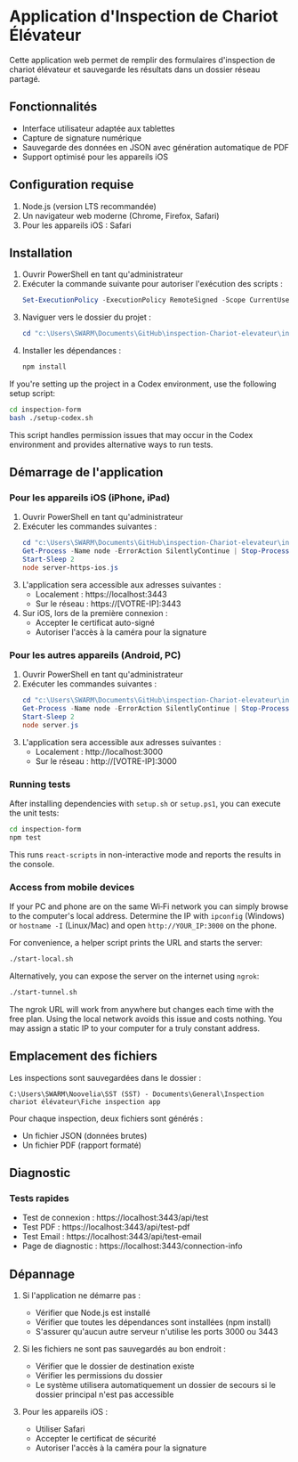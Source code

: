 # Application d'Inspection de Chariot Élévateur

Cette application web permet de remplir des formulaires d'inspection de chariot élévateur et sauvegarde les résultats dans un dossier réseau partagé.

## Fonctionnalités
- Interface utilisateur adaptée aux tablettes
- Capture de signature numérique
- Sauvegarde des données en JSON avec génération automatique de PDF
- Support optimisé pour les appareils iOS

## Configuration requise
1. Node.js (version LTS recommandée)
2. Un navigateur web moderne (Chrome, Firefox, Safari)
3. Pour les appareils iOS : Safari

## Installation

1. Ouvrir PowerShell en tant qu'administrateur
2. Exécuter la commande suivante pour autoriser l'exécution des scripts :
   ```powershell
   Set-ExecutionPolicy -ExecutionPolicy RemoteSigned -Scope CurrentUser
   ```
3. Naviguer vers le dossier du projet :
   ```powershell
   cd "c:\Users\SWARM\Documents\GitHub\inspection-Chariot-elevateur\inspection-form"
   ```
4. Installer les dépendances :
   ```powershell
   npm install
   ```

If you're setting up the project in a Codex environment, use the following setup script:

```bash
cd inspection-form
bash ./setup-codex.sh
```

This script handles permission issues that may occur in the Codex environment and provides alternative ways to run tests.

## Démarrage de l'application

### Pour les appareils iOS (iPhone, iPad)
1. Ouvrir PowerShell en tant qu'administrateur
2. Exécuter les commandes suivantes :
   ```powershell
   cd "c:\Users\SWARM\Documents\GitHub\inspection-Chariot-elevateur\inspection-form"
   Get-Process -Name node -ErrorAction SilentlyContinue | Stop-Process -Force
   Start-Sleep 2
   node server-https-ios.js
   ```
3. L'application sera accessible aux adresses suivantes :
   - Localement : https://localhost:3443
   - Sur le réseau : https://[VOTRE-IP]:3443
4. Sur iOS, lors de la première connexion :
   - Accepter le certificat auto-signé
   - Autoriser l'accès à la caméra pour la signature

### Pour les autres appareils (Android, PC)
1. Ouvrir PowerShell en tant qu'administrateur
2. Exécuter les commandes suivantes :
   ```powershell
   cd "c:\Users\SWARM\Documents\GitHub\inspection-Chariot-elevateur\inspection-form"
   Get-Process -Name node -ErrorAction SilentlyContinue | Stop-Process -Force
   Start-Sleep 2
   node server.js
   ```
3. L'application sera accessible aux adresses suivantes :
   - Localement : http://localhost:3000
   - Sur le réseau : http://[VOTRE-IP]:3000

### Running tests
After installing dependencies with `setup.sh` or `setup.ps1`, you can execute the unit tests:
```bash
cd inspection-form
npm test
```

This runs `react-scripts` in non-interactive mode and reports the results in the console.

### Access from mobile devices

If your PC and phone are on the same Wi‑Fi network you can simply browse to the computer's local address. Determine the IP with `ipconfig` (Windows) or `hostname -I` (Linux/Mac) and open `http://YOUR_IP:3000` on the phone.

For convenience, a helper script prints the URL and starts the server:

```bash
./start-local.sh
```

Alternatively, you can expose the server on the internet using `ngrok`:

```bash
./start-tunnel.sh
```

The ngrok URL will work from anywhere but changes each time with the free plan. Using the local network avoids this issue and costs nothing. You may assign a static IP to your computer for a truly constant address.

## Emplacement des fichiers

Les inspections sont sauvegardées dans le dossier :
```
C:\Users\SWARM\Noovelia\SST (SST) - Documents\General\Inspection chariot élévateur\Fiche inspection app
```

Pour chaque inspection, deux fichiers sont générés :
- Un fichier JSON (données brutes)
- Un fichier PDF (rapport formaté)

## Diagnostic

### Tests rapides
- Test de connexion : https://localhost:3443/api/test
- Test PDF : https://localhost:3443/api/test-pdf
- Test Email : https://localhost:3443/api/test-email
- Page de diagnostic : https://localhost:3443/connection-info

## Dépannage

1. Si l'application ne démarre pas :
   - Vérifier que Node.js est installé
   - Vérifier que toutes les dépendances sont installées (npm install)
   - S'assurer qu'aucun autre serveur n'utilise les ports 3000 ou 3443

2. Si les fichiers ne sont pas sauvegardés au bon endroit :
   - Vérifier que le dossier de destination existe
   - Vérifier les permissions du dossier
   - Le système utilisera automatiquement un dossier de secours si le dossier principal n'est pas accessible

3. Pour les appareils iOS :
   - Utiliser Safari
   - Accepter le certificat de sécurité
   - Autoriser l'accès à la caméra pour la signature
